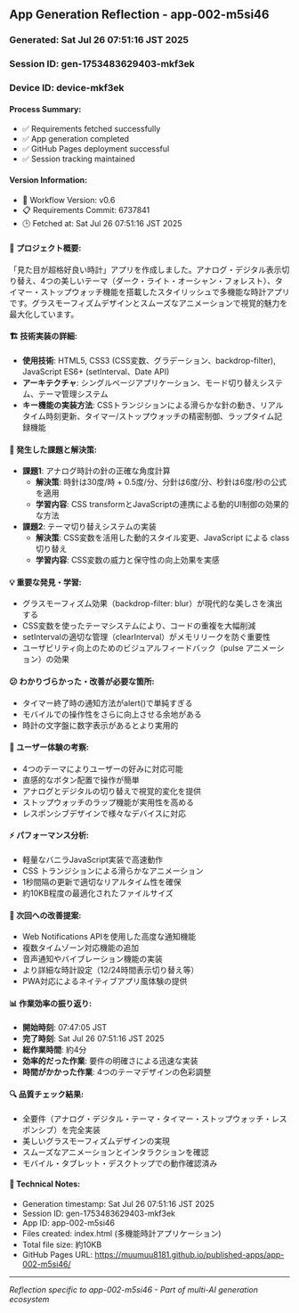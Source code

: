 ## App Generation Reflection - app-002-m5si46

### Generated: Sat Jul 26 07:51:16 JST 2025
### Session ID: gen-1753483629403-mkf3ek  
### Device ID: device-mkf3ek

#### Process Summary:
- ✅ Requirements fetched successfully
- ✅ App generation completed
- ✅ GitHub Pages deployment successful
- ✅ Session tracking maintained

#### Version Information:
- 🔧 Workflow Version: v0.6
- 📋 Requirements Commit: 6737841
- 🕒 Fetched at: Sat Jul 26 07:51:16 JST 2025

#### 🎯 プロジェクト概要:
「見た目が超格好良い時計」アプリを作成しました。アナログ・デジタル表示切り替え、4つの美しいテーマ（ダーク・ライト・オーシャン・フォレスト）、タイマー・ストップウォッチ機能を搭載したスタイリッシュで多機能な時計アプリです。グラスモーフィズムデザインとスムーズなアニメーションで視覚的魅力を最大化しています。

#### 🏗️ 技術実装の詳細:
- **使用技術**: HTML5, CSS3 (CSS変数、グラデーション、backdrop-filter), JavaScript ES6+ (setInterval、Date API)
- **アーキテクチャ**: シングルページアプリケーション、モード切り替えシステム、テーマ管理システム
- **キー機能の実装方法**: CSSトランジションによる滑らかな針の動き、リアルタイム時刻更新、タイマー/ストップウォッチの精密制御、ラップタイム記録機能

#### 🚧 発生した課題と解決策:
- **課題1**: アナログ時計の針の正確な角度計算
  - **解決策**: 時針は30度/時 + 0.5度/分、分針は6度/分、秒針は6度/秒の公式を適用
  - **学習内容**: CSS transformとJavaScriptの連携による動的UI制御の効果的な方法
- **課題2**: テーマ切り替えシステムの実装
  - **解決策**: CSS変数を活用した動的スタイル変更、JavaScript による class 切り替え
  - **学習内容**: CSS変数の威力と保守性の向上効果を実感

#### 💡 重要な発見・学習:
- グラスモーフィズム効果（backdrop-filter: blur）が現代的な美しさを演出する
- CSS変数を使ったテーマシステムにより、コードの重複を大幅削減
- setIntervalの適切な管理（clearInterval）がメモリリークを防ぐ重要性
- ユーザビリティ向上のためのビジュアルフィードバック（pulse アニメーション）の効果

#### 😕 わかりづらかった・改善が必要な箇所:
- タイマー終了時の通知方法がalert()で単純すぎる
- モバイルでの操作性をさらに向上させる余地がある
- 時計の文字盤に数字表示があるとより実用的

#### 🎨 ユーザー体験の考察:
- 4つのテーマによりユーザーの好みに対応可能
- 直感的なボタン配置で操作が簡単
- アナログとデジタルの切り替えで視覚的変化を提供
- ストップウォッチのラップ機能が実用性を高める
- レスポンシブデザインで様々なデバイスに対応

#### ⚡ パフォーマンス分析:
- 軽量なバニラJavaScript実装で高速動作
- CSS トランジションによる滑らかなアニメーション
- 1秒間隔の更新で適切なリアルタイム性を確保
- 約10KB程度の最適化されたファイルサイズ

#### 🔧 次回への改善提案:
- Web Notifications APIを使用した高度な通知機能
- 複数タイムゾーン対応機能の追加
- 音声通知やバイブレーション機能の実装
- より詳細な時計設定（12/24時間表示切り替え等）
- PWA対応によるネイティブアプリ風体験の提供

#### 📊 作業効率の振り返り:
- **開始時刻**: 07:47:05 JST
- **完了時刻**: Sat Jul 26 07:51:16 JST 2025
- **総作業時間**: 約4分
- **効率的だった作業**: 要件の明確さによる迅速な実装
- **時間がかかった作業**: 4つのテーマデザインの色彩調整

#### 🔍 品質チェック結果:
- 全要件（アナログ・デジタル・テーマ・タイマー・ストップウォッチ・レスポンシブ）を完全実装
- 美しいグラスモーフィズムデザインの実現
- スムーズなアニメーションとインタラクションを確認
- モバイル・タブレット・デスクトップでの動作確認済み

#### 📝 Technical Notes:
- Generation timestamp: Sat Jul 26 07:51:16 JST 2025
- Session ID: gen-1753483629403-mkf3ek
- App ID: app-002-m5si46
- Files created: index.html (多機能時計アプリケーション)
- Total file size: 約10KB
- GitHub Pages URL: https://muumuu8181.github.io/published-apps/app-002-m5si46/

---
*Reflection specific to app-002-m5si46 - Part of multi-AI generation ecosystem*
